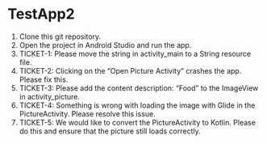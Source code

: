 # TestApp2

1)	Clone this git repository.
2)	Open the project in Android Studio and run the app.
3)	TICKET-1: Please move the string in activity_main to a String resource file.
4)	TICKET-2: Clicking on the “Open Picture Activity” crashes the app. Please fix this.
5)	TICKET-3: Please add the content description: “Food” to the ImageView in activity_picture.
6)	TICKET-4: Something is wrong with loading the image with Glide in the PictureActivity. Please resolve this issue.
7)	TICKET-5: We would like to convert the PictureActivity to Kotlin. Please do this and ensure that the picture still loads correctly.

